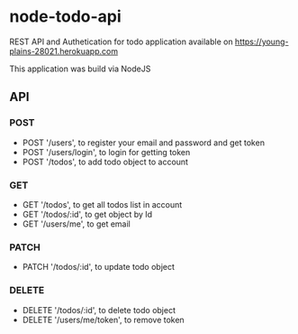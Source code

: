 # node-todo-api
REST API and Authetication for todo application available on https://young-plains-28021.herokuapp.com
 
This application was build via NodeJS

## API
### POST
* POST '/users', to register your email and password and get token
* POST '/users/login', to login for getting token
* POST '/todos', to add todo object to account
### GET
* GET '/todos', to get all todos list in account
* GET '/todos/:id', to get object by Id
* GET '/users/me', to get email
### PATCH
* PATCH '/todos/:id', to update todo object
### DELETE
* DELETE '/todos/:id', to delete todo object
* DELETE '/users/me/token', to remove token
